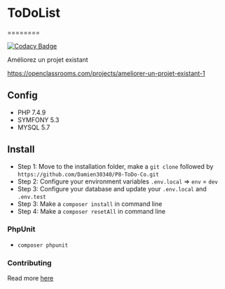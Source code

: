 # ToDoList
========

[![Codacy Badge](https://app.codacy.com/project/badge/Grade/4dfbbfa88da8438193a2797b356c8a66)](https://www.codacy.com/gh/Damien30340/P8-ToDo-Co/dashboard?utm_source=github.com&amp;utm_medium=referral&amp;utm_content=Damien30340/P8-ToDo-Co&amp;utm_campaign=Badge_Grade)

Améliorez un projet existant

https://openclassrooms.com/projects/ameliorer-un-projet-existant-1


## Config
- PHP 7.4.9
- SYMFONY 5.3
- MYSQL 5.7

## Install
* Step 1: Move to the installation folder, make a `git clone` followed by `https://github.com/Damien30340/P8-ToDo-Co.git`
* Step 2: Configure your environment variables `.env.local` => `env` = `dev`
* Step 3: Configure your database and update your `.env.local` and `.env.test`
* Step 3: Make a `composer install` in command line
* Step 4: Make a `composer resetAll` in command line


### PhpUnit
* `composer phpunit`

### Contributing
Read more [here](https://github.com/Damien30340/P8-ToDo-Co/blob/master/contributing.md)
